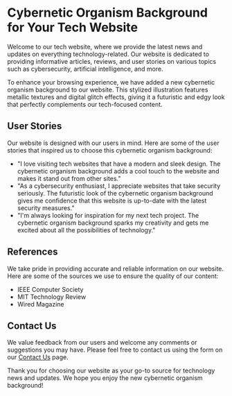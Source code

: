 <!--font:Dancing Script-->

# Cybernetic Organism Background for Your Tech Website

Welcome to our tech website, where we provide the latest news and updates on everything technology-related. Our website is dedicated to providing informative articles, reviews, and user stories on various topics such as cybersecurity, artificial intelligence, and more.

To enhance your browsing experience, we have added a new cybernetic organism background to our website. This stylized illustration features metallic textures and digital glitch effects, giving it a futuristic and edgy look that perfectly complements our tech-focused content.

## User Stories

Our website is designed with our users in mind. Here are some of the user stories that inspired us to choose this cybernetic organism background:

- "I love visiting tech websites that have a modern and sleek design. The cybernetic organism background adds a cool touch to the website and makes it stand out from other sites."
- "As a cybersecurity enthusiast, I appreciate websites that take security seriously. The futuristic look of the cybernetic organism background gives me confidence that this website is up-to-date with the latest security measures."
- "I'm always looking for inspiration for my next tech project. The cybernetic organism background sparks my creativity and gets me excited about all the possibilities of technology."

## References

We take pride in providing accurate and reliable information on our website. Here are some of the sources we use to ensure the quality of our content:

- IEEE Computer Society
- MIT Technology Review
- Wired Magazine

## Contact Us

We value feedback from our users and welcome any comments or suggestions you may have. Please feel free to contact us using the form on our [Contact Us](#contact-us) page.

Thank you for choosing our website as your go-to source for technology news and updates. We hope you enjoy the new cybernetic organism background!

<!--

Write me content for website with wallpaper which alt text is:

"A stylized illustration of a cybernetic organism, with metallic textures and digital glitch effects."

The name/title of the page should not be 1:1 copy of the alt text but rather a real content of the website which is using this wallpaper.

- Use markdown format 
- Start with heading
- Heading should be short and concise
- The content should look like a real website 
- The website should not be about the wallpaper, wallpaper is just a related background
- Heading should be contain work "wallpaper" or "background"
- Include real sections like references, contact, user stories, etc. use things relevant to the page purpose.
- Feel free to use structure like headings, bullets, numbering, blockquotes, paragraphs, horizontal lines, etc.
- You can use formatting like bold or _italic_
- You can include UTF-8 emojis
- Links should be only #hash anchors (and you can refer to the document itself)
- Do not include images


---


# Cybernetic Organism Background for Your Tech Website

Welcome to our tech website, where we provide the latest news and updates on everything technology-related. Our website is dedicated to providing informative articles, reviews, and user stories on various topics such as cybersecurity, artificial intelligence, and more.

To enhance your browsing experience, we have added a new cybernetic organism background to our website. This stylized illustration features metallic textures and digital glitch effects, giving it a futuristic and edgy look that perfectly complements our tech-focused content.

## User Stories

Our website is designed with our users in mind. Here are some of the user stories that inspired us to choose this cybernetic organism background:

- "I love visiting tech websites that have a modern and sleek design. The cybernetic organism background adds a cool touch to the website and makes it stand out from other sites."
- "As a cybersecurity enthusiast, I appreciate websites that take security seriously. The futuristic look of the cybernetic organism background gives me confidence that this website is up-to-date with the latest security measures."
- "I'm always looking for inspiration for my next tech project. The cybernetic organism background sparks my creativity and gets me excited about all the possibilities of technology."

## References

We take pride in providing accurate and reliable information on our website. Here are some of the sources we use to ensure the quality of our content:

- IEEE Computer Society
- MIT Technology Review
- Wired Magazine

## Contact Us

We value feedback from our users and welcome any comments or suggestions you may have. Please feel free to contact us using the form on our [Contact Us](#contact-us) page.

Thank you for choosing our website as your go-to source for technology news and updates. We hope you enjoy the new cybernetic organism background!

-->

